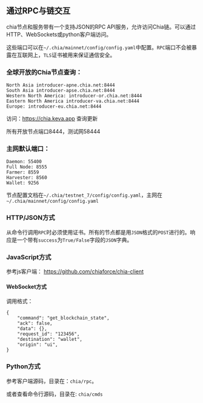 ## 通过RPC与链交互

chia节点和服务带有一个支持JSON的RPC API服务，允许访问Chia链。可以通过HTTP、WebSockets或python客户端访问。

这些端口可以在`~/.chia/mainnet/config/config.yaml`中配置。`RPC`端口不会被暴露在互联网上，`TLS`证书被用来保证通信安全。

### 全球开放的Chia节点查询：
```
North Asia introducer-apne.chia.net:8444
South Asia introducer-apse.chia.net:8444
Western North America: introducer-or.chia.net:8444
Eastern North America introducer-va.chia.net:8444
Europe: introducer-eu.chia.net:8444
```
访问：https://chia.keva.app 查询更新

所有开放节点端口8444，测试网58444

### 主网默认端口：
```
Daemon: 55400
Full Node: 8555
Farmer: 8559
Harvester: 8560
Wallet: 9256
```
节点配置文档在`~/.chia/testnet_7/config/config.yaml`，主网在`~/.chia/mainnet/config/config.yaml`

### HTTP/JSON方式
从命令行调用`RPC`时必须使用证书。所有的节点都是用`JSON`格式的`POST`进行的。响应是一个带有`success`为`True/False`字段的`JSON`字典。

### JavaScript方式
参考js客户端：
https://github.com/chiaforce/chia-client

#### WebSocket方式
调用格式：
```
{
    "command": "get_blockchain_state",
    "ack": false,
    "data": {},
    "request_id": "123456",
    "destination": "wallet",
    "origin": "ui",
}
```

### Python方式
参考客户端源码，目录在：`chia/rpc`。

或者查看命令行源码，目录在: `chia/cmds`
